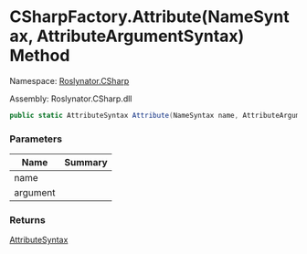 # CSharpFactory\.Attribute\(NameSyntax, AttributeArgumentSyntax\) Method

Namespace: [Roslynator.CSharp](../../README.md)

Assembly: Roslynator\.CSharp\.dll

```csharp
public static AttributeSyntax Attribute(NameSyntax name, AttributeArgumentSyntax argument)
```

### Parameters

| Name | Summary |
| ---- | ------- |
| name | |
| argument | |

### Returns

[AttributeSyntax](https://docs.microsoft.com/en-us/dotnet/api/microsoft.codeanalysis.csharp.syntax.attributesyntax)


